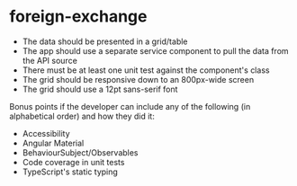 # foreign-exchange

* The data should be presented in a grid/table
* The app should use a separate service component to pull the data from the API source
* There must be at least one unit test against the component's class
* The grid should be responsive down to an 800px-wide screen
* The grid should use a 12pt sans-serif font

Bonus points if the developer can include any of the following (in alphabetical order) and how they did it:

* Accessibility
* Angular Material
* BehaviourSubject/Observables
* Code coverage in unit tests
* TypeScript's static typing
